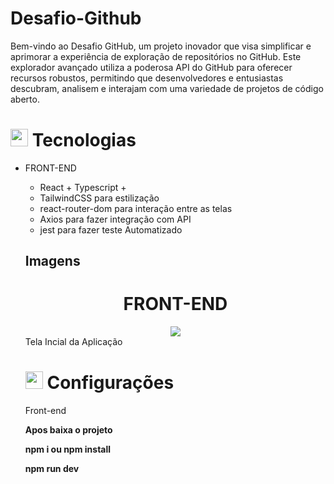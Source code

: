 # Desafio-Github
Bem-vindo ao Desafio GitHub, um projeto inovador que visa simplificar e aprimorar a experiência de exploração de repositórios no GitHub. Este explorador avançado utiliza a poderosa API do GitHub para oferecer recursos robustos, permitindo que desenvolvedores e entusiastas descubram, analisem e interajam com uma variedade de projetos de código aberto.

## <h1><img src="https://github.githubassets.com/images/icons/emoji/unicode/1f4bb.png" width="28px"/> Tecnologias</h1>
<ul>
<li>
FRONT-END

<div>
<ul>
<li>React + Typescript + </li>
<li>TailwindCSS para estilização</li>
<li>react-router-dom para interação entre as telas</li>
<li>Axios para fazer integração com API</li>
<li>jest para fazer teste Automatizado</li>
<ul>
</li>
</ul>
<ul>
</div>


## Imagens
  
<div align="center">
<h1>
FRONT-END
</h1>
</div>
 
<div align="center">
<img src="https://private-user-images.githubusercontent.com/54017816/292480929-2b4315e4-8ec6-40a0-a75d-46975575c14b.png" />
</div>
<span>Tela Incial da Aplicação</span>



## <h1><img src="https://github.githubassets.com/images/icons/emoji/unicode/1f4bb.png" width="28px"/> Configurações</h1>


Front-end

<strong>Apos baixa o projeto</strong>

<strong>npm i ou npm install</strong>

<strong>npm run dev</strong>
